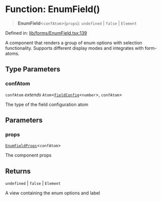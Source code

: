 # Function: EnumField()

> **EnumField**\<`confAtom`\>(`props`): `undefined` \| `false` \| `Element`

Defined in: [lib/forms/EnumField.tsx:139](https://github.com/aldesgroup/goaldn/blob/b43e92ae42dcd6febc9c2c8f0742ef8c669d44f6/lib/forms/EnumField.tsx#L139)

A component that renders a group of enum options with selection functionality.
Supports different display modes and integrates with form-atoms.

## Type Parameters

### confAtom

`confAtom` *extends* `Atom`\<[`FieldConfig`](../type-aliases/FieldConfig.md)\<`number`\>, `confAtom`\>

The type of the field configuration atom

## Parameters

### props

[`EnumFieldProps`](../type-aliases/EnumFieldProps.md)\<`confAtom`\>

The component props

## Returns

`undefined` \| `false` \| `Element`

A view containing the enum options and label
